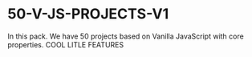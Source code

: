 # 50-V-JS-PROJECTS-V1
In this pack. We have 50 projects based on Vanilla JavaScript with core properties. COOL LITLE FEATURES
